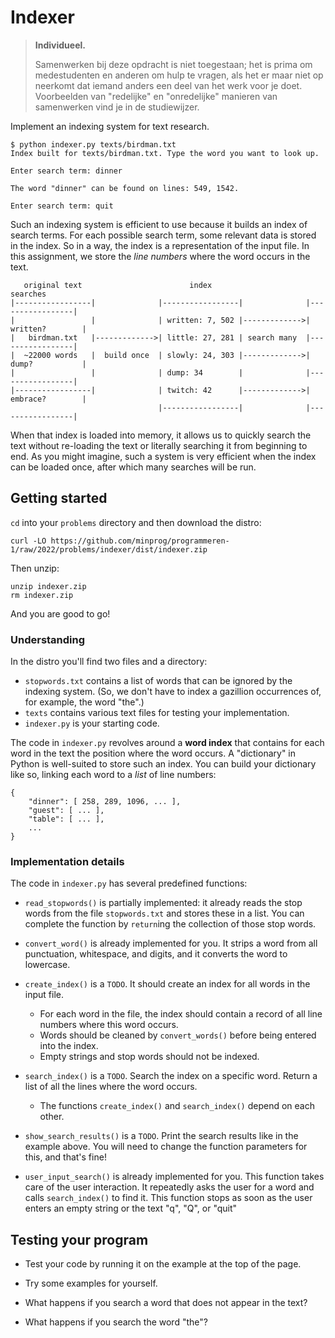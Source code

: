 # Indexer

> **Individueel.**
>
> Samenwerken bij deze opdracht is niet toegestaan; het is prima om medestudenten en anderen om hulp te vragen, als het er maar niet op neerkomt dat iemand anders een deel van het werk voor je doet. Voorbeelden van "redelijke" en "onredelijke" manieren van samenwerken vind je in de studiewijzer.

Implement an indexing system for text research.

    $ python indexer.py texts/birdman.txt
    Index built for texts/birdman.txt. Type the word you want to look up.

    Enter search term: dinner

    The word "dinner" can be found on lines: 549, 1542.

    Enter search term: quit

Such an indexing system is efficient to use because it builds an index of search terms. For each possible search term, some relevant data is stored in the index. So in a way, the index is a representation of the input file. In this assignment, we store the _line numbers_ where the word occurs in the text.

       original text                        index                           searches
    |-----------------|              |-----------------|              |-----------------|
    |                 |              | written: 7, 502 |------------->| written?        |
    |   birdman.txt   |------------->| little: 27, 281 | search many  |-----------------|
    |  ~22000 words   |  build once  | slowly: 24, 303 |------------->| dump?           |
    |                 |              | dump: 34        |              |-----------------|
    |-----------------|              | twitch: 42      |------------->| embrace?        |
                                     |-----------------|              |-----------------|

When that index is loaded into memory, it allows us to quickly search the text without re-loading the text or literally searching it from beginning to end. As you might imagine, such a system is very efficient when the index can be loaded once, after which many searches will be run.

## Getting started

`cd` into your `problems` directory and then download the distro:

    curl -LO https://github.com/minprog/programmeren-1/raw/2022/problems/indexer/dist/indexer.zip

Then unzip:

    unzip indexer.zip
    rm indexer.zip

And you are good to go!

### Understanding

In the distro you'll find two files and a directory:

- `stopwords.txt` contains a list of words that can be ignored by the indexing system. (So, we don't have to index a gazillion occurrences of, for example, the word "the".)
- `texts` contains various text files for testing your implementation.
- `indexer.py` is your starting code.

The code in `indexer.py` revolves around a **word index** that contains for each word in the text the position where the word occurs. A "dictionary" in Python is well-suited to store such an index. You can build your dictionary like so, linking each word to a _list_ of line numbers:

    {
        "dinner": [ 258, 289, 1096, ... ],
        "guest": [ ... ],
        "table": [ ... ],
        ...
    }

### Implementation details

The code in `indexer.py` has several predefined functions:

- `read_stopwords()` is partially implemented: it already reads the stop words from the file `stopwords.txt` and stores these in a list. You can complete the function by `return`ing the collection of those stop words.

- `convert_word()` is already implemented for you. It strips a word from all punctuation, whitespace, and digits, and it converts the word to lowercase.

- `create_index()` is a `TODO`. It should create an index for all words in the input file.

  - For each word in the file, the index should contain a record of all line numbers where this word occurs.
  - Words should be cleaned by `convert_words()` before being entered into the index.
  - Empty strings and stop words should not be indexed.

- `search_index()` is a `TODO`. Search the index on a specific word. Return a list of all the lines where the word occurs.

  - The functions `create_index()` and `search_index()` depend on each other.

- `show_search_results()` is a `TODO`. Print the search results like in the example above. You will need to change the function parameters for this, and that's fine!

- `user_input_search()` is already implemented for you. This function takes care of the user interaction. It repeatedly asks the user for a word and calls `search_index()` to find it. This function stops as soon as the user enters an empty string or the text "q", "Q", or "quit"

## Testing your program

- Test your code by running it on the example at the top of the page.

- Try some examples for yourself.

- What happens if you search a word that does not appear in the text?

- What happens if you search the word "the"?
